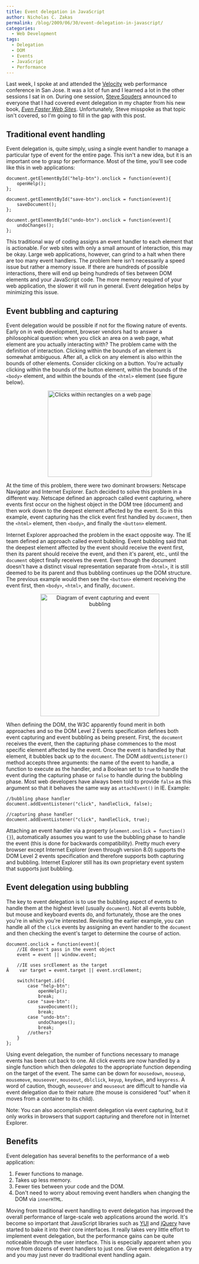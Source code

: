 ```yaml
---
title: Event delegation in JavaScript
author: Nicholas C. Zakas
permalink: /blog/2009/06/30/event-delegation-in-javascript/
categories:
  - Web Development
tags:
  - Delegation
  - DOM
  - Events
  - JavaScript
  - Performance
---
```

Last week, I spoke at and attended the [Velocity][1] web performance conference in San Jose. It was a lot of fun and I learned a lot in the other sessions I sat in on. During one session, [Steve Souders][2] announced to everyone that I had covered event delegation in my chapter from his new book, <cite><a href="http://www.amazon.com/gp/product/0596522304?ie=UTF8&tag=nczonline-20&link_code=as3&camp=211189&creative=373489&creativeASIN=0596522304">Even Faster Web Sites</a></cite>. Unfortunately, Steve misspoke as that topic isn't covered, so I'm going to fill in the gap with this post.

## Traditional event handling

Event delegation is, quite simply, using a single event handler to manage a particular type of event for the entire page. This isn't a new idea, but it is an important one to grasp for performance. Most of the time, you'll see code like this in web applications:

    document.getElementById("help-btn").onclick = function(event){
        openHelp();
    };
    
    document.getElementById("save-btn").onclick = function(event){
        saveDocument();
    };
    
    document.getElementById("undo-btn").onclick = function(event){
        undoChanges();
    };

This traditional way of coding assigns an event handler to each element that is actionable. For web sites with only a small amount of interaction, this may be okay. Large web applications, however, can grind to a halt when there are too many event handlers. The problem here isn't necessarily a speed issue but rather a memory issue. If there are hundreds of possible interactions, there will end up being hundreds of ties between DOM elements and your JavaScript code. The more memory required of your web application, the slower it will run in general. Event delegation helps by minimizing this issue.

## Event bubbling and capturing

Event delegation would be possible if not for the flowing nature of events. Early on in web development, browser vendors had to answer a philosophical question: when you click an area on a web page, what element are you actually interacting with? The problem came with the definition of interaction. Clicking within the bounds of an element is somewhat ambiguous. After all, a click on any element is also within the bounds of other elements. Consider clicking on a button. You're actually clicking within the bounds of the button element, within the bounds of the `<body>` element, and within the bounds of the `<html>` element (see figure below).

<p style="text-align: center;">
  <a href="/images/posts/2009/06/event-delegation-1.png"><img class="alignnone size-full wp-image-2126" src="https://humanwhocodes.com/blog/wp-content/uploads/2009/06/event-delegation-1.png" alt="Clicks within rectangles on a web page" width="280" height="232" /></a>
</p>

At the time of this problem, there were two dominant browsers: Netscape Navigator and Internet Explorer. Each decided to solve this problem in a different way. Netscape defined an approach called event capturing, where events first occur on the highest object in the DOM tree (document) and then work down to the deepest element affected by the event. So in this example, event capturing has the click event first handled by `document`, then the `<html>` element, then `<body>`, and finally the `<button>` element.

Internet Explorer approached the problem in the exact opposite way. The IE team defined an approach called event bubbling. Event bubbling said that the deepest element affected by the event should receive the event first, then its parent should receive the event, and then it's parent, etc., until the `document` object finally receives the event. Even though the document doesn't have a distinct visual representation separate from `<html>`, it is still deemed to be its parent and thus bubbling continues up the DOM structure. The previous example would then see the `<button>` element receiving the event first, then `<body>`, `<html>`, and finally, `document`.

<p style="text-align: center;">
  <a href="/images/posts/2009/06/event-delegation-2.png"><img class="alignnone size-full wp-image-2127" src="https://humanwhocodes.com/blog/wp-content/uploads/2009/06/event-delegation-2.png" alt="Diagram of event capturing and event bubbling" width="320" height="329" /></a>
</p>

When defining the DOM, the W3C apparently found merit in both approaches and so the DOM Level 2 Events specification defines both event capturing and event bubbling as being present. First, the `document` receives the event, then the capturing phase commences to the most specific element affected by the event. Once the event is handled by that element, it bubbles back up to the `document`. The DOM `addEventListener()` method accepts three arguments: the name of the event to handle, a function to execute as the handler, and a Boolean set to `true` to handle the event during the capturing phase or `false` to handle during the bubbling phase. Most web developers have always been told to provide `false` as this argument so that it behaves the same way as `attachEvent()` in IE. Example:

    //bubbling phase handler
    document.addEventListener("click", handleClick, false);
    
    //capturing phase handler
    document.addEventListener("click", handleClick, true);

Attaching an event handler via a property (`element.onclick = function(){}`), automatically assumes you want to use the bubbling phase to handle the event (this is done for backwards compatibility). Pretty much every browser except Internet Explorer (even through version 8.0) supports the DOM Level 2 events specification and therefore supports both capturing and bubbling. Internet Explorer still has its own proprietary event system that supports just bubbling.

## Event delegation using bubbling

The key to event delegation is to use the bubbling aspect of events to handle them at the highest level (usually `document`). Not all events bubble, but mouse and keyboard events do, and fortunately, those are the ones you're in which you're interested. Revisiting the earlier example, you can handle all of the `click` events by assigning an event handler to the `document` and then checking the event's target to determine the course of action.

    document.onclick = function(event){
        //IE doesn't pass in the event object
        event = event || window.event;
        
        //IE uses srcElement as the target
    Â    var target = event.target || event.srcElement;    
    
        switch(target.id){
            case "help-btn":
                openHelp();
                break;
            case "save-btn":
                saveDocument();
                break;
            case "undo-btn":
                undoChanges();
                break;
            //others?
        }
    };

Using event delegation, the number of functions necessary to manage events has been cut back to one. All click events are now handled by a single function which then *delegates* to the appropriate function depending on the target of the event. The same can be down for `mousedown`, `mouseup`, `mousemove`, `mouseover`, `mouseout`, `dblclick`, `keyup`, `keydown`, and `keypress`. A word of caution, though, `mouseover` and `mouseout` are difficult to handle via event delegation due to their nature (the mouse is considered &#8220;out&#8221; when it moves from a container to its child).

Note: You can also accomplish event delegation via event capturing, but it only works in browsers that support capturing and therefore not in Internet Explorer.

## Benefits

Event delegation has several benefits to the performance of a web application:

  1. Fewer functions to manage.
  2. Takes up less memory.
  3. Fewer ties between your code and the DOM.
  4. Don't need to worry about removing event handlers when changing the DOM via `innerHTML`.

Moving from traditional event handling to event delegation has improved the overall performance of large-scale web applications around the world. It's become so important that JavaScript libraries such as [YUI][3] and [jQuery][4] have started to bake it into their core interfaces. It really takes very little effort to implement event delegation, but the performance gains can be quite noticeable through the user interface. This is especially apparent when you move from dozens of event handlers to just one. Give event delegation a try and you may just never do traditional event handling again.

 [1]: http://en.oreilly.com/velocity2009
 [2]: http://www.stevesouders.com/
 [3]: http://developer.yahoo.com/yui/3/
 [4]: http://www.jquery.com/
